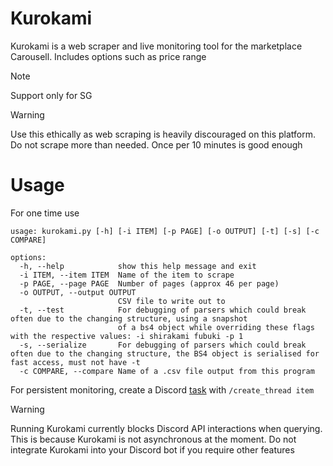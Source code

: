# Kurokami

Kurokami is a web scraper and live monitoring tool for the marketplace Carousell. Includes options such as price range
> [!NOTE]
> Support only for SG

> [!WARNING]
> Use this ethically as web scraping is heavily discouraged on this platform. Do not scrape more than needed.
> Once per 10 minutes is good enough

# Usage

For one time use
```
usage: kurokami.py [-h] [-i ITEM] [-p PAGE] [-o OUTPUT] [-t] [-s] [-c COMPARE]

options:
  -h, --help            show this help message and exit
  -i ITEM, --item ITEM  Name of the item to scrape
  -p PAGE, --page PAGE  Number of pages (approx 46 per page)
  -o OUTPUT, --output OUTPUT
                        CSV file to write out to
  -t, --test            For debugging of parsers which could break often due to the changing structure, using a snapshot 
                        of a bs4 object while overriding these flags with the respective values: -i shirakami fubuki -p 1
  -s, --serialize       For debugging of parsers which could break often due to the changing structure, the BS4 object is serialised for fast access, must not have -t
  -c COMPARE, --compare Name of a .csv file output from this program
```

For persistent monitoring, create a Discord [task](https://discordpy.readthedocs.io/en/stable/ext/tasks/index.html) with `/create_thread item`

> [!WARNING]
> Running Kurokami currently blocks Discord API interactions when querying. This is because Kurokami is not asynchronous at the moment. Do not integrate Kurokami into your Discord bot if you require other features